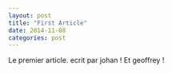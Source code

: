 ```yaml
---
layout: post
title: "First Article"
date: 2014-11-08
categories: post
---
```


Le premier article. ecrit par johan ! Et geoffrey !
